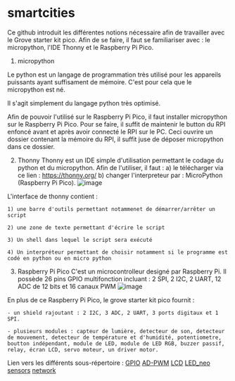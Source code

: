# smartcities
Ce github introduit les différentes notions nécessaire afin de travailler avec le Grove starter kit pico. Afin de se faire, il faut se familiariser avec : le micropython, l'IDE Thonny et le Raspberry Pi Pico.

1) micropython

  Le python est un langage de programmation très utilisé pour les appareils puissants ayant suffisament de mémoire. C'est pour cela que le micropython est né.
  
  Il s'agit simplement du langage python très optimisé. 
  
  Afin de pouvoir l'utilisé sur le Raspberry Pi Pico, il faut installer micropython sur le Raspberry Pi Pico. Pour se faire, il suffit de maintenir le button du RPI enfoncé avant et après avoir connecté le RPI sur le PC. Ceci ouvrire un dossier contenant la mémoire du RPI, il suffit juse de déposer micropython dans ce dossier.
  
2) Thonny
  Thonny est un IDE simple d'utilisation permettant le codage du python et du micropython. Afin de l'utiliser, il faut :
    a) le télécharger via ce lien : https://thonny.org/
    b) changer l'interpreteur par : MicroPython (Raspberry Pi Pico).
    ![image](https://user-images.githubusercontent.com/124899641/221367883-a4a8a8b0-ef89-4435-8673-d2fd268365fc.png)

  L'interface de thonny contient :
  
    1) une barre d'outils permettant notammenet de démarrer/arrêter un script
    
    2) une zone de texte permettant d'écrire le script
    
    3) Un shell dans lequel le script sera exécuté
    
    4) Un interpréteur permettant de choisir notamment si le programme est codé en python ou en micro python
 
3) Raspberry Pi Pico
  C'est un microcontrolleur designé par Raspberry Pi. Il possède 26 pins GPIO multifonction incluant : 2 SPI, 2 I2C, 2 UART, 12 ADC de 12 bits et 16 canaux PWM
  ![image](https://user-images.githubusercontent.com/124899641/221366412-c38ba80d-ed7f-4ccb-8af2-fbd214e8f118.png)
  
  En plus de ce Raspberry Pi Pico, le grove starter kit pico fournit :
  
    - un shield rajoutant : 2 I2C, 3 ADC, 2 UART, 3 ports digitaux et 1 SPI.
    
    - plusieurs modules : capteur de lumière, detecteur de son, detecteur de mouvement, detecteur de température et d'humidité, potentiometre, boutton indépendant, module de LED, module de LED RGB, buzzer passif, relay, écran LCD, servo moteur, un driver motor.
    

Lien vers les différents sous-répertoire :
[GPIO](GPIO)
[AD-PWM](AD-PWM)
[LCD](LCD)
[LED_neo](LED_neo)
[sensors](sensors)
[network](network)
